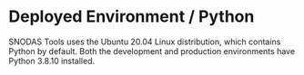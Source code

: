 # Deployed Environment / Python

SNODAS Tools uses the Ubuntu 20.04 Linux distribution, which contains Python by
default. Both the development and production environments have Python 3.8.10
installed.